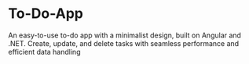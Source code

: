 # To-Do-App
An easy-to-use to-do app with a minimalist design, built on Angular and .NET. Create, update, and delete tasks with seamless performance and efficient data handling
